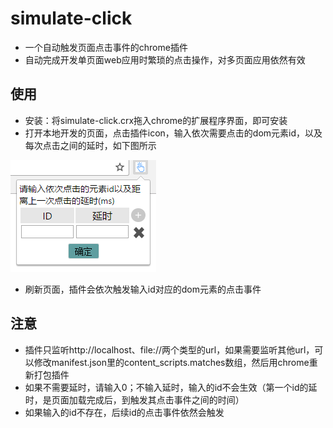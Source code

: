# simulate-click
* 一个自动触发页面点击事件的chrome插件
* 自动完成开发单页面web应用时繁琐的点击操作，对多页面应用依然有效

## 使用
* 安装：将simulate-click.crx拖入chrome的扩展程序界面，即可安装
* 打开本地开发的页面，点击插件icon，输入依次需要点击的dom元素id，以及每次点击之间的延时，如下图所示

![](https://github.com/Youjingyu/simulate-click/blob/master/example1.png)

* 刷新页面，插件会依次触发输入id对应的dom元素的点击事件

## 注意
* 插件只监听http://localhost、file://两个类型的url，如果需要监听其他url，可以修改manifest.json里的content_scripts.matches数组，然后用chrome重新打包插件
* 如果不需要延时，请输入0；不输入延时，输入的id不会生效（第一个id的延时，是页面加载完成后，到触发其点击事件之间的时间）
* 如果输入的id不存在，后续id的点击事件依然会触发
